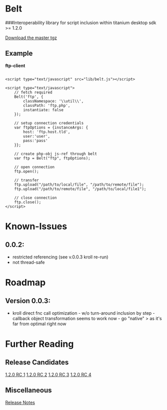 Belt
=========

###Interoperability library for script inclusion within titanium desktop sdk >= 1.2.0 

<a href="https://github.com/alternatex/belt/tarball/master">Download the master tgz</a>
 
Example
----------------

**ftp-client**
<pre><code>
&lt;script type="text/javascript" src="lib/belt.js">&lt;/script>

&lt;script type="text/javascript"&gt;
	// fetch required
	Belt('ftp', {
		classNamespace: '\\util\\', 
		classPath: 'ftp.php',
		instantiate: false
	});
			 
	// setup connection credentials	
	var ftpOptions = {instanceArgs: {
		host: 'ftp.host.tld',
		user:'user',
		pass:'pass'
	}};
			
	// create php-obj js-ref through belt
	var ftp = Belt("ftp", ftpOptions);

	// open connection
	ftp.open();
		
	// transfer
	ftp.upload("/path/to/local/file", "/path/to/remote/file");
	ftp.upload("/path/to/remote/file", "/path/to/local/file1");
			
	// close connection
	ftp.close();			
&lt;/script>
</code></pre>

Known-Issues
================
0.0.2:
----------------

* restricted referencing (see v.0.0.3 kroll re-run)
* not thread-safe

Roadmap
================
Version 0.0.3:
----------------
* kroll direct fnc call optimization - w/o turn-around inclusion by step - callback object transformation seems to work now - go "native" > as it's far from optimal right now

Further Reading
================

Release Candidates
----------------
[1.2.0 RC 1](http://developer.appcelerator.com/blog/2011/05/create-and-distribute-apps-through-the-mac-app-store-with-titanium-desktop-sdk-1-2-release-candidate-1.html)
[1.2.0 RC 2](http://developer.appcelerator.com/blog/2011/06/introducing-titanium-desktop-sdk-1-2-release-candidate-2.html)
[1.2.0 RC 3](http://developer.appcelerator.com/blog/2011/08/introducing-titanium-desktop-sdk-1-2-release-candidate-3.html)
[1.2.0 RC 4](http://developer.appcelerator.com/blog/2011/09/introducing-titanium-desktop-sdk-1-2-release-candidate-4.html)

Miscellaneous
----------------
[Release Notes](http://developer.appcelerator.com/doc/desktop/release_notes)
